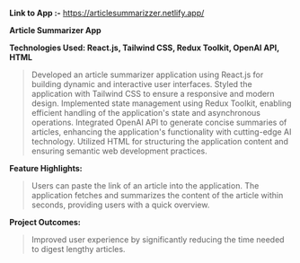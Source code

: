 
**Link to App :-** https://articlesummarizzer.netlify.app/

**Article Summarizer App**

**Technologies Used: React.js, Tailwind CSS, Redux Toolkit, OpenAI API, HTML**
> Developed an article summarizer application using React.js for building dynamic and interactive user interfaces.
> Styled the application with Tailwind CSS to ensure a responsive and modern design.
> Implemented state management using Redux Toolkit, enabling efficient handling of the application's state and asynchronous operations.
> Integrated OpenAI API to generate concise summaries of articles, enhancing the application's functionality with cutting-edge AI technology.
> Utilized HTML for structuring the application content and ensuring semantic web development practices.

**Feature Highlights:**
> Users can paste the link of an article into the application.
> The application fetches and summarizes the content of the article within seconds, providing users with a quick overview.
> 
**Project Outcomes:**
> Improved user experience by significantly reducing the time needed to digest lengthy articles.
